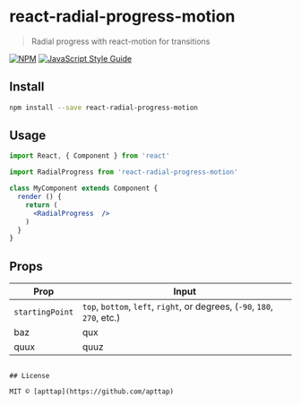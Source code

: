 # react-radial-progress-motion

> Radial progress with react-motion for transitions

[![NPM](https://img.shields.io/npm/v/react-radial-progress-motion.svg)](https://www.npmjs.com/package/react-radial-progress-motion) [![JavaScript Style Guide](https://img.shields.io/badge/code_style-standard-brightgreen.svg)](https://standardjs.com)

## Install

```bash
npm install --save react-radial-progress-motion
```

## Usage

```jsx
import React, { Component } from 'react'

import RadialProgress from 'react-radial-progress-motion'

class MyComponent extends Component {
  render () {
    return (
      <RadialProgress  />
    )
  }
}
```

## Props

Prop | Input
--------------|---------
`startingPoint` | `top`, `bottom`, `left`, `right`, or degrees, (`-90`, `180`, `270`, etc.)
baz           | qux
quux          | quuz
```

## License

MIT © [apttap](https://github.com/apttap)
